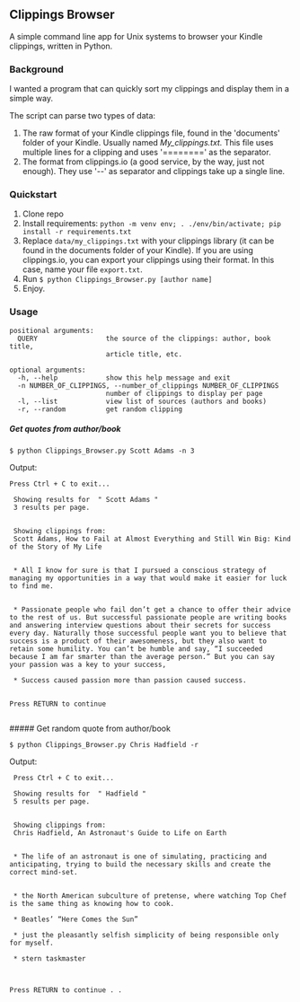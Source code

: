 ## Clippings Browser

A simple command line app for Unix systems to browser your Kindle clippings, written in Python.

### Background

I wanted a program that can quickly sort my clippings and display them in a simple way. 

The script can parse two types of data:

1. The raw format of your Kindle clippings file, found in the 'documents' folder of your Kindle. Usually named *My_clippings.txt.*
This file uses multiple lines for a clipping and uses '========' as the separator.
2. The format from clippings.io (a good service, by the way, just not enough). They use '--' as separator and clippings take up a single line.


### Quickstart

1. Clone repo
2. Install requirements: `python -m venv env; . ./env/bin/activate; pip install -r requirements.txt`
3. Replace `data/my_clippings.txt` with your clippings library (it can be found in the documents folder of your Kindle). If you are using clippings.io, you can export your clippings using their format. In this case, name your file `export.txt`.
4. Run `$ python Clippings_Browser.py [author name]`
5. Enjoy.

### Usage

```
positional arguments:
  QUERY                 the source of the clippings: author, book title,
                        article title, etc.

optional arguments:
  -h, --help            show this help message and exit
  -n NUMBER_OF_CLIPPINGS, --number_of_clippings NUMBER_OF_CLIPPINGS
                        number of clippings to display per page
  -l, --list            view list of sources (authors and books)
  -r, --random          get random clipping
```


##### Get quotes from author/book

```
$ python Clippings_Browser.py Scott Adams -n 3
```

Output:
```
Press Ctrl + C to exit...

 Showing results for  " Scott Adams " 		 
 3 results per page.  


 Showing clippings from: 
 Scott Adams, How to Fail at Almost Everything and Still Win Big: Kind of the Story of My Life 


 * All I know for sure is that I pursued a conscious strategy of managing my opportunities in a way that would make it easier for luck to find me.


 * Passionate people who fail don’t get a chance to offer their advice to the rest of us. But successful passionate people are writing books and answering interview questions about their secrets for success every day. Naturally those successful people want you to believe that success is a product of their awesomeness, but they also want to retain some humility. You can’t be humble and say, “I succeeded because I am far smarter than the average person.” But you can say your passion was a key to your success,

 * Success caused passion more than passion caused success.

                                                                      Press RETURN to continue 
             
```

    
##### Get random quote from author/book

```
$ python Clippings_Browser.py Chris Hadfield -r
```


Output:

```
 Press Ctrl + C to exit...

 Showing results for  " Hadfield " 		 
 5 results per page.  
 

 Showing clippings from: 
 Chris Hadfield, An Astronaut's Guide to Life on Earth 


 * The life of an astronaut is one of simulating, practicing and anticipating, trying to build the necessary skills and create the correct mind-set.


 * the North American subculture of pretense, where watching Top Chef is the same thing as knowing how to cook.

 * Beatles’ “Here Comes the Sun”

 * just the pleasantly selfish simplicity of being responsible only for myself.

 * stern taskmaster


                                                                      Press RETURN to continue . .

```

